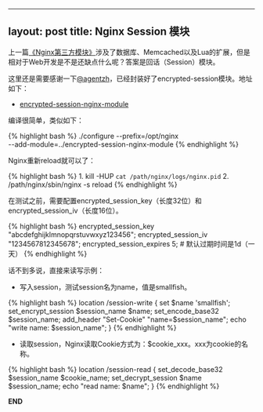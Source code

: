 
---
layout: post
title: Nginx Session 模块
---
上一篇[《Nginx第三方模块》](http://chenxiaoyu.org/2011/10/30/nginx-modules.html)涉及了数据库、Memcached以及Lua的扩展，但是相对于Web开发是不是还缺点什么呢？答案是回话（Session）模块。

这里还是需要感谢一下[@agentzh](http://weibo.com/agentzh)，已经封装好了encrypted-session模块。地址如下：

* [encrypted-session-nginx-module](https://github.com/agentzh/encrypted-session-nginx-module)

编译很简单，类似如下：

{% highlight bash %}
    ./configure --prefix=/opt/nginx \
        --add-module=../encrypted-session-nginx-module
{% endhighlight %}

Nginx重新reload就可以了：

{% highlight bash %}
    1. kill -HUP `cat /path/nginx/logs/nginx.pid`
    2. /path/nginx/sbin/nginx -s reload
{% endhighlight %}

在测试之前，需要配置encrypted_session_key（长度32位）和encrypted_session_iv（长度16位）。

{% highlight bash %}
    encrypted_session_key "abcdefghijklmnopqrstuvwxyz123456";
    encrypted_session_iv "1234567812345678";
    encrypted_session_expires 5; # 默认过期时间是1d（一天）
{% endhighlight %}

话不到多说，直接来读写示例：

* 写入session，测试session名为name，值是smallfish。

{% highlight bash %}
    location /session-write {
        set $name 'smallfish';
        set_encrypt_session $session_name $name;
        set_encode_base32 $session_name;
        add_header "Set-Cookie" "name=$session_name";
        echo "write name: $session_name";
    }
{% endhighlight %}

* 读取session，Nginx读取Cookie方式为：$cookie_xxx。xxx为cookie的名称。

{% highlight bash %}
    location /session-read {
        set_decode_base32 $session_name $cookie_name;
        set_decrypt_session $name $session_name;
        echo "read name: $name";
    }
{% endhighlight %}


__END__
